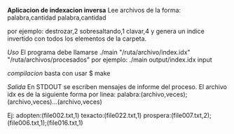 **Aplicacion de indexacion inversa**
Lee archivos de la forma:
palabra,cantidad
palabra,cantidad

por ejemplo:
destrozar,2
sobresaltando,1
clavar,4
y genera un indice invertido con todos los elementos de la carpeta.

*Uso*
El programa debe llamarse ./main "/ruta/archivo/index.idx" "/ruta/archivos/procesados"
por ejemplo:
    ./main output/index.idx input

*compilacion*
basta con usar $ make

*Salida*
En STDOUT se escriben mensajes de informe del proceso.
El archivo idx es de la siguiente forma por linea:
palabra:(archivo,veces);(archivo,veces)...(archivo,veces)

Ej:
adopten:(file002.txt,1)
texacto:(file022.txt,1)
prospera:(file007.txt,2);(file006.txt,1);(file016.txt,1)